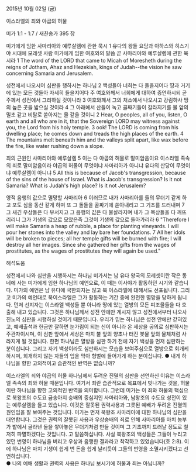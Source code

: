 2015년 10월 02일 (금)

이스라엘의 죄와 야곱의 허물



미가 1:1 - 1:7 / 새찬송가 395 장


미가에게 임한 사마리아와 예루살렘에 관한 묵시
1 유다의 왕들 요담과 아하스와 히스기야 시대에 모레셋 사람 미가에게 임한 여호와의 말씀 곧 사마리아와 예루살렘에 관한 묵시라
1 The word of the LORD that came to Micah of Moresheth during the reigns of Jotham, Ahaz and Hezekiah, kings of Judah--the vision he saw concerning Samaria and Jerusalem. 

성전에서 나오시어 심판을 행하시는 하나님
2 백성들아 너희는 다 들을지어다 땅과 거기에 있는 모든 것들아 자세히 들을지어다 주 여호와께서 너희에게 대하여 증언하시되 곧 주께서 성전에서 그리하실 것이니라 3 여호와께서 그의 처소에서 나오시고 강림하사 땅의 높은 곳을 밟으실 것이라 4 그 아래에서 산들이 녹고 골짜기들이 갈라지기를 불 앞의 밀초 같고 비탈로 쏟아지는 물 같을 것이니
2 Hear, O peoples, all of you, listen, O earth and all who are in it, that the Sovereign LORD may witness against you, the Lord from his holy temple. 3 ook! The LORD is coming from his dwelling place; he comes down and treads the high places of the earth. 4 The mountains melt beneath him and the valleys split apart, like wax before the fire, like water rushing down a slope. 

죄의 근원인 사마리아와 예루살렘
5 이는 다 야곱의 허물로 말미암음이요 이스라엘 족속의 죄로 말미암음이라 야곱의 허물이 무엇이냐 사마리아가 아니냐 유다의 산당이 무엇이냐 예루살렘이 아니냐
5 All this is because of Jacob's transgression, because of the sins of the house of Israel. What is Jacob's transgression? Is it not Samaria? What is Judah's high place? Is it not Jerusalem? 

영적 음행의 값으로 멸망할 사마리아
6 이러므로 내가 사마리아를 들의 무더기 같게 하고 포도 심을 동산 같게 하며 또 그 돌들을 골짜기에 쏟아내리고 그 기초를 드러내며 7 그 새긴 우상들은 다 부서지고 그 음행의 값은 다 불살라지며 내가 그 목상들을 다 깨뜨리리니 그가 기생의 값으로 모았은즉 그것이 기생의 값으로 돌아가리라
6 "Therefore I will make Samaria a heap of rubble, a place for planting vineyards. I will pour her stones into the valley and lay bare her foundations. 7 All her idols will be broken to pieces; all her temple gifts will be burned with fire; I will destroy all her images. Since she gathered her gifts from the wages of prostitutes, as the wages of prostitutes they will again be used."

해석도움





성전에서 나와 심판을 시행하시는 하나님
미가서는 남 유다 왕국의 모레셋이란 작은 동네에 사는 미가에게 임한 하나님의 예언으로, 이 때는 이사야가 활동하던 시기와 같습니다.  미가의 예언은 남 유다에 국한되지는 않고 북 이스라엘에 대해서도 선포됩니다. 그리고 미가의 예언대로 북이스라엘은 그가 활동하는 기간 중에 완전한 멸망을 당하게 됩니다. 먼저 선지자는 이스라엘 백성들 뿐 아니라 땅에 있는 열방의 모든 피조물들을 다 호출해 내고 있습니다. 그것은 하나님께서 성전 안에만 계시지 않고 성전에서부터 나오사 진노의 심판을 시행하실 것이기 때문입니다. 우리가 믿는 하나님은 성전 안에만 갇혀있고, 예배출석과 헌금만 잘하면 눈가림이 되는 신이 아니라 온 세상을 공의로 심판하시는 주관자이시며, 이 심판 앞에서 세상은 마치 불 앞의 양초나 터진 봇물 앞의 물체처럼 사라지게 될 것입니다. 한편 하나님은 열방을 심판 하기 전에 자기 백성을 먼저 심판하는 분이십니다. 그리고 자기 백성이라도 심판하시는 모습을 보여주심으로 열방으로 회개케 하시며, 회개하지 않는 자들의 입을 막아 형벌에 들어가게 하는 분이십니다. 
● 내게 하나님을 향한 고의적이고 습관적인 반역은 없습니까? 

이스라엘의 죄와 야곱의 허물
하나님께서 두려운 진멸의 심판을 선언하신 이유는 이스라엘 족속의 죄와 허물 때문입니다. 여기서 죄란 습관적으로 목표에서 빗나가는 것을, 허물이란 하나님을 향한 고의적인 반역을 의미합니다. 그런데 미가는 이 죄와 허물의 핵심으로 북왕조의 수도요 금송아지 숭배의 중심지인 사마리아와, 남왕조의 수도요 성전이 있는 예루살렘을 들고 있습니다. 이것은 잘못된 권력사용과 그릇된 예배가 두려운 진멸의 원인임을 잘 보여주는 것입니다. 미가는 먼저 북왕조 사마리아에 대한 하나님의 심판을 대언합니다. 그것은 권력의 잘못된 사용과 우상숭배의 죄로 인해 사마리아를 마치 농부가 밭에서 골라낸 돌을 쌓아놓은 무더기처럼 만들 것이며 그 기초까지 드러날 정도로 철저히 파멸하겠다는 것입니다. 고 말씀하십니다. 사실 북왕조의 백성들은 그들이 누리고 있던 번영이 하나님을 버리고 우상과 음행한 결과라고 착각하고 있었습니다(호 2:8). 이에 하나님은 마치 기생이 쉽게 번 돈을 쉽게 날리듯이 그들의 번영을 소멸시키겠다고 선언하십니다.   
● 나의 예배 생활과 권력의 사용은 하나님 보시기에 허물과 죄는 아닙니까?